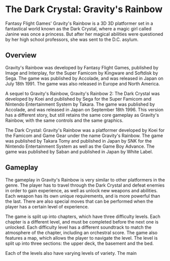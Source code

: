 # The Dark Crystal: Gravity's Rainbow

Fantasy Flight Games' Gravity's Rainbow is a 3D 3D platformer set in a fantastical world known as the Dark Crystal, where a magic girl called Janine was once a princess. But after her magical abilities were questioned by her high school professors, she was sent to the D.C. asylum.

## Overview

Gravity's Rainbow was developed by Fantasy Flight Games, published by Image and Interplay, for the Super Famicom by Kingware and Softdisk by Sega. The game was published by Accolade, and was released in Japan on July 18th 1991. The game was also released in Europe and North America.

A sequel to Gravity's Rainbow, Gravity's Rainbow 2: The Dark Crystal was developed by Koei and published by Sega for the Super Famicom and Nintendo Entertainment System by Takara. The game was published by Accolade, and was released in Japan on September 18th 1996. This version has a different story, but still retains the same core gameplay as Gravity's Rainbow, with the same controls and the same graphics.

The Dark Crystal: Gravity's Rainbow was a platformer developed by Koei for the Famicom and Game Gear under the name Gravity's Rainbow. The game was published by Takara Tomy and published in Japan by SNK for the Nintendo Entertainment System as well as the Game Boy Advance. The game was published by Saban and published in Japan by White Label.

## Gameplay

The gameplay in Gravity's Rainbow is very similar to other platformers in the genre. The player has to travel through the Dark Crystal and defeat enemies in order to gain experience, as well as unlock new weapons and abilities. Each weapon has its own unique requirements, and is more powerful than the last. There are also special moves that can be performed when the player has a certain level of experience.

The game is split up into chapters, which have three difficulty levels. Each chapter is a different level, and must be completed before the next one is unlocked. Each difficulty level has a different soundtrack to match the atmosphere of the chapter, including an orchestral score. The game also features a map, which allows the player to navigate the level. The level is split up into three sections: the upper deck, the basement and the bed.

Each of the levels also have varying levels of variety. The main